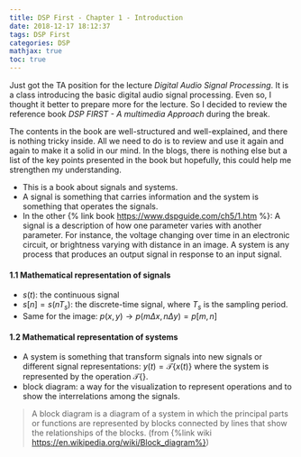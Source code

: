 ```yaml
---
title: DSP First - Chapter 1 - Introduction
date: 2018-12-17 18:12:37
tags: DSP First
categories: DSP
mathjax: true
toc: true
---
```


Just got the TA position for the lecture *Digital Audio Signal Processing*. It is a class introducing the basic digital audio signal processing. Even so, I thought it better to prepare more for the lecture. So I decided to review the reference book *DSP FIRST - A multimedia Approach* during the break.

The contents in the book are well-structured and well-explained, and there is nothing tricky inside. All we need to do is to review and use it again and again to make it a solid in our mind. In the blogs, there is nothing else but a list of the key points presented in the book but hopefully, this could help me strengthen my understanding.

<!--more-->
- This is a book about signals and systems.
- A signal is something that carries information and the system is something that operates the signals.
- In the other {% link book https://www.dspguide.com/ch5/1.htm %}: A signal is a description of how one parameter varies with another parameter. For instance, the voltage changing over time in an electronic circuit, or brightness varying with distance in an image. A system is any process that produces an output signal in response to an input signal.

#### 1.1 Mathematical representation of signals
- $s(t)$: the continuous signal
- $s[n] = s(nT_s)$: the discrete-time signal, where $T_s$ is the sampling period.
- Same for the image: $p(x,y) \rightarrow p(m\Delta x, n\Delta y) = p[m, n]$

#### 1.2 Mathematical representation of systems
- A system is something that transform signals into new signals or different signal representations: $y(t) = \mathcal{T}\{x(t)\}$ where the system is represented by the operation $\mathcal{T}\{\}$.
- block diagram: a way for the visualization to represent operations and to show the interrelations among the signals.

> A block diagram is a diagram of a system in which the principal parts or functions are represented by blocks connected by lines that show the relationships of the blocks. (from {%link wiki https://en.wikipedia.org/wiki/Block_diagram%})
